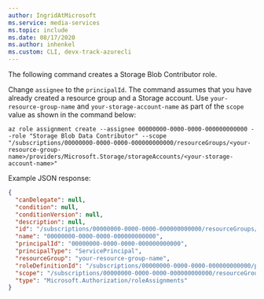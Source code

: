 ```yaml
---
author: IngridAtMicrosoft
ms.service: media-services 
ms.topic: include
ms.date: 08/17/2020
ms.author: inhenkel
ms.custom: CLI, devx-track-azurecli
---
```


<!-- ### Create a Storage Blob Contributor role -->

The following command creates a Storage Blob Contributor role. 

Change `assignee` to the `principalId`. The command assumes that you have already created a resource group and a Storage account.  Use `your-resource-group-name` and `your-storage-account-name` as part of the `scope` value as shown in the command below:

```azurecli-interactive
az role assignment create --assignee 00000000-0000-0000-000000000000 --role "Storage Blob Data Contributor" --scope "/subscriptions/00000000-0000-0000-000000000000/resourceGroups/<your-resource-group-name>/providers/Microsoft.Storage/storageAccounts/<your-storage-account-name>"
```

Example JSON response:

```json
{
  "canDelegate": null,
  "condition": null,
  "conditionVersion": null,
  "description": null,
  "id": "/subscriptions/00000000-0000-0000-000000000000/resourceGroups/your-resource-group-name/providers/Microsoft.Storage/storageAccounts/your-storage-account-name/providers/Microsoft.Authorization/roleAssignments/00000000-0000-0000-000000000000",
  "name": "00000000-0000-0000-000000000000",
  "principalId": "00000000-0000-0000-000000000000",
  "principalType": "ServicePrincipal",
  "resourceGroup": "your-resource-group-name",
  "roleDefinitionId": "/subscriptions/00000000-0000-0000-000000000000/providers/Microsoft.Authorization/roleDefinitions/00000000-0000-0000-000000000000",
  "scope": "/subscriptions/00000000-0000-0000-000000000000/resourceGroups/your-resource-group-name/providers/Microsoft.Storage/storageAccounts/your-storage-account-name",
  "type": "Microsoft.Authorization/roleAssignments"
}

```

